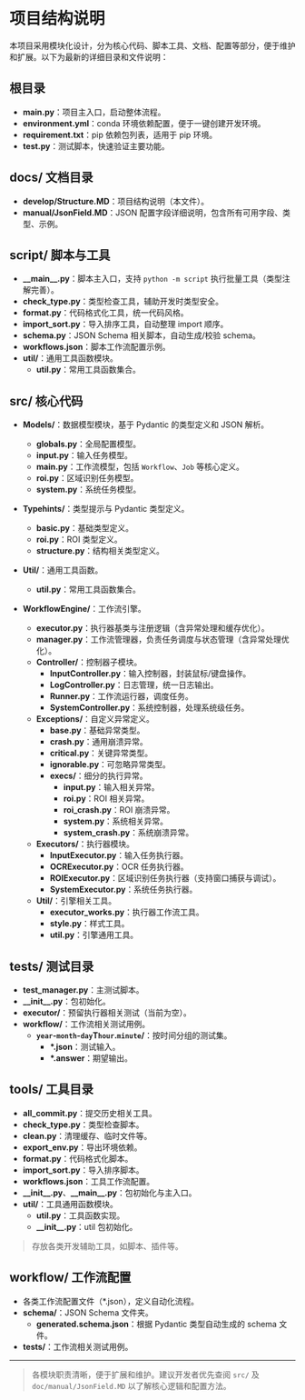 # 项目结构说明

本项目采用模块化设计，分为核心代码、脚本工具、文档、配置等部分，便于维护和扩展。以下为最新的详细目录和文件说明：

## 根目录

- **main.py**：项目主入口，启动整体流程。
- **environment.yml**：conda 环境依赖配置，便于一键创建开发环境。
- **requirement.txt**：pip 依赖包列表，适用于 pip 环境。
- **test.py**：测试脚本，快速验证主要功能。

## docs/ 文档目录

- **develop/Structure.MD**：项目结构说明（本文件）。
- **manual/JsonField.MD**：JSON 配置字段详细说明，包含所有可用字段、类型、示例。

## script/ 脚本与工具

- **\_\_main\_\_.py**：脚本主入口，支持 `python -m script` 执行批量工具（类型注解完善）。
- **check_type.py**：类型检查工具，辅助开发时类型安全。
- **format.py**：代码格式化工具，统一代码风格。
- **import_sort.py**：导入排序工具，自动整理 import 顺序。
- **schema.py**：JSON Schema 相关脚本，自动生成/校验 schema。
- **workflows.json**：脚本工作流配置示例。
- **util/**：通用工具函数模块。
  - **util.py**：常用工具函数集合。

## src/ 核心代码

- **Models/**：数据模型模块，基于 Pydantic 的类型定义和 JSON 解析。

  - **globals.py**：全局配置模型。
  - **input.py**：输入任务模型。
  - **main.py**：工作流模型，包括 `Workflow`、`Job` 等核心定义。
  - **roi.py**：区域识别任务模型。
  - **system.py**：系统任务模型。

- **Typehints/**：类型提示与 Pydantic 类型定义。

  - **basic.py**：基础类型定义。
  - **roi.py**：ROI 类型定义。
  - **structure.py**：结构相关类型定义。

- **Util/**：通用工具函数。

  - **util.py**：常用工具函数集合。

- **WorkflowEngine/**：工作流引擎。
  - **executor.py**：执行器基类与注册逻辑（含异常处理和缓存优化）。
  - **manager.py**：工作流管理器，负责任务调度与状态管理（含异常处理优化）。
  - **Controller/**：控制器子模块。
    - **InputController.py**：输入控制器，封装鼠标/键盘操作。
    - **LogController.py**：日志管理，统一日志输出。
    - **Runner.py**：工作流运行器，调度任务。
    - **SystemController.py**：系统控制器，处理系统级任务。
  - **Exceptions/**：自定义异常定义。
    - **base.py**：基础异常类型。
    - **crash.py**：通用崩溃异常。
    - **critical.py**：关键异常类型。
    - **ignorable.py**：可忽略异常类型。
    - **execs/**：细分的执行异常。
      - **input.py**：输入相关异常。
      - **roi.py**：ROI 相关异常。
      - **roi_crash.py**：ROI 崩溃异常。
      - **system.py**：系统相关异常。
      - **system_crash.py**：系统崩溃异常。
  - **Executors/**：执行器模块。
    - **InputExecutor.py**：输入任务执行器。
    - **OCRExecutor.py**：OCR 任务执行器。
    - **ROIExecutor.py**：区域识别任务执行器（支持窗口捕获与调试）。
    - **SystemExecutor.py**：系统任务执行器。
  - **Util/**：引擎相关工具。
    - **executor_works.py**：执行器工作流工具。
    - **style.py**：样式工具。
    - **util.py**：引擎通用工具。

## tests/ 测试目录

- **test_manager.py**：主测试脚本。
- **\_\_init\_\_.py**：包初始化。
- **executor/**：预留执行器相关测试（当前为空）。
- **workflow/**：工作流相关测试用例。
  - **`year`-`month`-`day`T`hour`.`minute`/**：按时间分组的测试集。
    - **\*.json**：测试输入。
    - **\*.answer**：期望输出。

## tools/ 工具目录

- **all_commit.py**：提交历史相关工具。
- **check_type.py**：类型检查脚本。
- **clean.py**：清理缓存、临时文件等。
- **export_env.py**：导出环境依赖。
- **format.py**：代码格式化脚本。
- **import_sort.py**：导入排序脚本。
- **workflows.json**：工具工作流配置。
- **\_\_init\_\_.py**、**\_\_main\_\_.py**：包初始化与主入口。
- **util/**：工具通用函数模块。
  - **util.py**：工具函数实现。
  - **\_\_init\_\_.py**：util 包初始化。

> 存放各类开发辅助工具，如脚本、插件等。

## workflow/ 工作流配置

- 各类工作流配置文件（\*.json），定义自动化流程。
- **schema/**：JSON Schema 文件夹。
  - **generated.schema.json**：根据 Pydantic 类型自动生成的 schema 文件。
- **tests/**：工作流相关测试用例。

---

> 各模块职责清晰，便于扩展和维护。建议开发者优先查阅 `src/` 及 `doc/manual/JsonField.MD` 以了解核心逻辑和配置方法。
